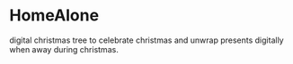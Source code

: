 HomeAlone
=========

digital christmas tree to celebrate christmas and unwrap presents digitally when away during christmas.